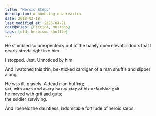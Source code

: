 ```yaml
---
title: "Heroic Steps"
description: A humbling observation.
date: 2018-03-18
last_modified_at: 2025-04-21
categories: [Fiction, Musings]
tags: [old, heroism, shuffle]
---
```


He stumbled so unexpectedly out of the barely open elevator doors that I nearly strode right into him.

I stopped. Just. Unnoticed by him.

And I watched this thin, be-sticked cardigan of a man shuffle and slipper along. 

He was ill, gravely. A dead man huffing; \
yet, with each and every heavy step of his enfeebled gait \
he moved with grit and guts; \
the soldier surviving.

And I beheld the dauntless, indomitable fortitude of heroic steps.
